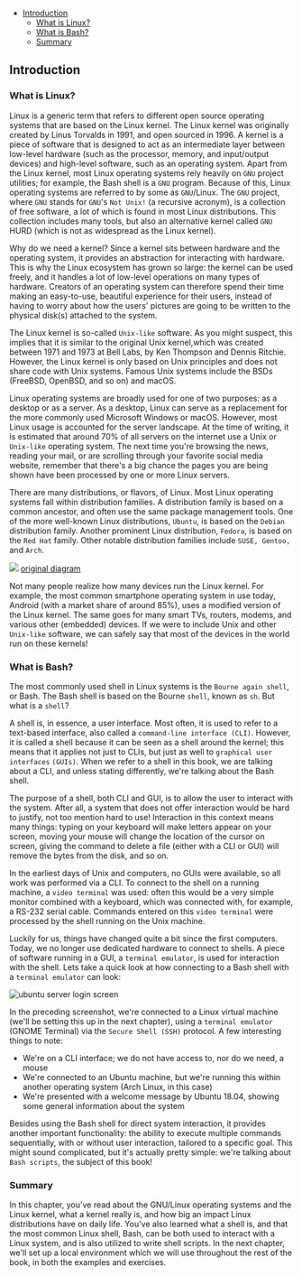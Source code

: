 - [Introduction](#introduction)
  - [What is Linux?](#what-is-linux)
  - [What is Bash?](#what-is-bash)
  - [Summary](#summary)

## Introduction
### What is Linux?
Linux is a generic term that refers to different open source
operating systems that are based on the Linux kernel. The Linux
kernel was originally created by Linus Torvalds in 1991, and
open sourced in 1996. A kernel is a piece of software that is
designed to act as an intermediate layer between low-level
hardware (such as the processor, memory, and input/output
devices) and high-level software, such as an operating system.
Apart from the Linux kernel, most Linux operating systems rely
heavily on ```GNU``` project utilities; for example, the Bash shell is a
```GNU``` program. Because of this, Linux operating systems are
referred to by some as ```GNU```/Linux. The ```GNU``` project, where
```GNU``` stands for ```GNU```'s `Not Unix!` (a recursive acronym), is a
collection of free software, a lot of which is found in most Linux
distributions. This collection includes many tools, but also an
alternative kernel called ```GNU``` HURD (which is not as
widespread as the Linux kernel).

Why do we need a kernel? Since a kernel sits between hardware
and the operating system, it provides an abstraction for
interacting with hardware. This is why the Linux ecosystem has
grown so large: the kernel can be used freely, and it handles a lot
of low-level operations on many types of hardware. Creators of
an operating system can therefore spend their time making an
easy-to-use, beautiful experience for their users, instead of
having to worry about how the users' pictures are going to be
written to the physical disk(s) attached to the system.

The Linux kernel is so-called `Unix-like` software. As you might
suspect, this implies that it is similar to the original Unix kernel,which was created between 1971 and 1973 at Bell Labs, by Ken
Thompson and Dennis Ritchie. However, the Linux kernel is
only based on Unix principles and does not share code with Unix
systems. Famous Unix systems include the BSDs (FreeBSD,
OpenBSD, and so on) and macOS.

Linux operating systems are broadly used for one of two
purposes: as a desktop or as a server. As a desktop, Linux can
serve as a replacement for the more commonly used Microsoft
Windows or macOS. However, most Linux usage is accounted for
the server landscape. At the time of writing, it is estimated that
around 70% of all servers on the internet use a Unix or `Unix-like`
operating system. The next time you're browsing the news,
reading your mail, or are scrolling through your favorite social
media website, remember that there's a big chance the pages you
are being shown have been processed by one or more Linux
servers.

There are many distributions, or flavors, of Linux. Most Linux
operating systems fall within distribution families. A distribution
family is based on a common ancestor, and often use the same
package management tools. One of the more well-known Linux
distributions, `Ubuntu`, is based on the `Debian` distribution
family. Another prominent Linux distribution, `Fedora`, is based
on the `Red Hat` family. Other notable distribution families
include `SUSE, Gentoo,` and `Arch`.

![](./img/2.png)
[original diagram](https://whimsical.com/linux-9F2aeMv7fBPsQnsR5WoBrg@LUSUr8hW4UQFJJAr6P)

Not many people realize how many devices run the Linux kernel.
For example, the most common smartphone operating system in
use today, Android (with a market share of around 85%), uses a
modified version of the Linux kernel. The same goes for many
smart TVs, routers, modems, and various other (embedded)
devices. If we were to include Unix and other `Unix-like` software,
we can safely say that most of the devices in the world run on
these kernels!

### What is Bash?
The most commonly used shell in Linux systems is the `Bourne again shell`, or Bash. The Bash shell is based on the Bourne
`shell`, known as `sh`. But what is a `shell`?

A shell is, in essence, a user interface. Most often, it is used to
refer to a text-based interface, also called a `command-line
interface (CLI)`. However, it is called a shell because it can be
seen as a shell around the kernel; this means that it applies not
just to CLIs, but just as well to `graphical user interfaces`
`(GUIs)`. When we refer to a shell in this book, we are talking
about a CLI, and unless stating differently, we're talking about
the Bash shell.

The purpose of a shell, both CLI and GUI, is to allow the user to
interact with the system. After all, a system that does not offer
interaction would be hard to justify, not too mention hard to use!
Interaction in this context means many things: typing on your
keyboard will make letters appear on your screen, moving your
mouse will change the location of the cursor on screen, giving the
command to delete a file (either with a CLI or GUI) will remove
the bytes from the disk, and so on.

In the earliest days of Unix and computers, no GUIs were
available, so all work was performed via a CLI. To connect to the
shell on a running machine, a `video terminal` was used: often
this would be a very simple monitor combined with a keyboard,
which was connected with, for example, a RS-232 serial cable.
Commands entered on this `video terminal` were processed by the
shell running on the Unix machine.

Luckily for us, things have changed quite a bit since the first
computers. Today, we no longer use dedicated hardware to
connect to shells. A piece of software running in a GUI, a
`terminal emulator`, is used for interaction with the shell. Lets
take a quick look at how connecting to a Bash shell with a
`terminal emulator` can look:

![ubuntu server login screen](./img/1.png)

In the preceding screenshot, we're connected to a Linux virtual
machine (we'll be setting this up in the next chapter), using a
`terminal emulator` (GNOME Terminal) via the `Secure Shell
(SSH)` protocol. A few interesting things to note:

- We're on a CLI interface; we do not have access to, nor do
we need, a mouse
- We're connected to an Ubuntu machine, but we're
running this within another operating system (Arch
Linux, in this case)
- We're presented with a welcome message by Ubuntu
18.04, showing some general information about the
system

Besides using the Bash shell for direct system interaction, it
provides another important functionality: the ability to execute
multiple commands sequentially, with or without user
interaction, tailored to a specific goal. This might sound
complicated, but it's actually pretty simple: we're talking about
`Bash scripts`, the subject of this book!

### Summary
In this chapter, you've read about the GNU/Linux operating
systems and the Linux kernel, what a kernel really is, and how
big an impact Linux distributions have on daily life. You've also
learned what a shell is, and that the most common Linux shell,
Bash, can be both used to interact with a Linux system, and is
also utilized to write shell scripts.
In the next chapter, we'll set up a local environment which we
will use throughout the rest of the book, in both the examples
and exercises.
